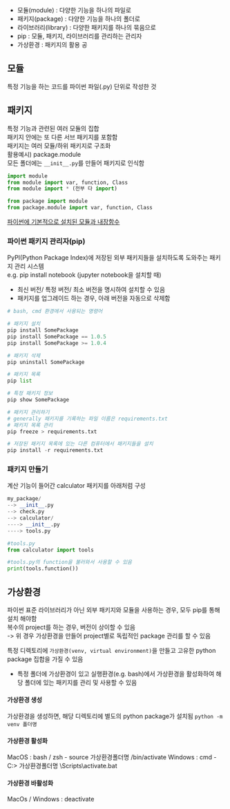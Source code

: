 - 모듈(module)
: 다양한 기능을 하나의 파일로 
- 패키지(package)
: 다양한 기능을 하나의 폴더로 
- 라이브러리(library)
: 다양한 패키지를 하나의 묶음으로
- pip
: 모듈, 패키지, 라이브러리를 관리하는 관리자
- 가상환경
: 패키지의 활용 공

## 모듈
특정 기능을 하는 코드를 파이썬 파일(.py) 단위로 작성한 것  
## 패키지 
특정 기능과 관련된 여러 모듈의 집합  
패키지 안에는 또 다른 서브 패키지를 포함함  
패키지는 여러 모듈/하위 패키지로 구조화  
활용예시) package.module  
모든 폴더에는 `__init__.py`를 만들어 패키지로 인식함

```python
import module
from module import var, function, Class
from module import * (전부 다 import)

from package import module
from package.module import var, function, Class
```

[파이썬에 기본적으로 설치된 모듈과 내장함수](https://docs.python.org/ko/3/library/index.html)

### 파이썬 패키지 관리자(pip)
PyPI(Python Package Index)에 저장된 외부 패키지들을 설치하도록 도와주는 패키지 관리 시스템  
e.g. pip install notebook (jupyter notebook을 설치할 때)

- 최신 버전/ 특정 버전/ 최소 버전을 명시하여 설치할 수 있음  
- 패키지를 업그레이드 하는 경우, 아래 버전을 자동으로 삭제함

```python
# bash, cmd 환경에서 사용되는 명령어

# 패키지 설치
pip install SomePackage
pip install SomePackage == 1.0.5
pip install SomePackage >= 1.0.4

# 패키지 삭제
pip uninstall SomePackage

# 패키지 목록
pip list

# 특정 패키지 정보
pip show SomePackage

# 패키지 관리하기
# generally 패키지를 기록하는 파일 이름은 requirements.txt  
# 패키지 목록 관리
pip freeze > requirements.txt

# 저장된 패키지 목록에 있는 다른 컴퓨터에서 패키지들을 설치
pip install -r requirements.txt
```

### 패키지 만들기
계산 기능이 들어간 calculator 패키지를 아래처럼 구성
```python
my_package/
--> __init__.py
--> check.py
--> calculator/
----> __init__.py
----> tools.py
```
```python
#tools.py
from calculator import tools

#tools.py의 function을 불러와서 사용할 수 있음
print(tools.function())
```
## 가상환경
파이썬 표준 라이브러리가 아닌 외부 패키지와 모듈을 사용하는 경우, 모두 pip를 통해 설치 해야함  
복수의 project를 하는 경우, 버전이 상이할 수 있음  
-> 위 경우 가상환경을 만들어 project별로 독립적인 package 관리를 할 수 있음

특정 디렉토리에 `가상환경(venv, virtual environment)`을 만들고 고유한 python package 집합을 가질 수 있음  
- 특정 폴더에 가상환경이 있고 실행환경(e.g. bash)에서 가상환경을 활성화하여 해당 폴더에 있는 패키지를 관리 및 사용할 수 있음

#### 가상환경 생성
가상환경을 생성하면, 해당 디렉토리에 별도의 python package가 설치됨
`python -m venv 폴더명`

#### 가상환경 활성화
MacOS : bash / zsh - source 가상환경폴더명 /bin/activate
Windows : cmd - C:\> 가상환경폴더명 \Scripts\activate.bat

#### 가상환경 바활성화
MacOs / Windows : deactivate